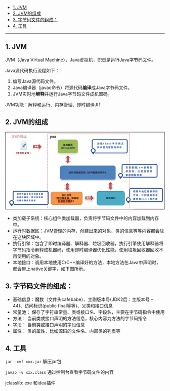 - [1. JVM](#1-jvm)
- [2. JVM的组成](#2-jvm的组成)
- [3. 字节码文件的组成：](#3-字节码文件的组成)
- [4. 工具](#4-工具)


---
## 1. JVM

JVM（Java Virtual Machine），Java虚拟机，职责是运行Java字节码文件。

Java源代码执行流程如下：
1. 编写Java源代码文件。
2. Java编译器（javac命令）将源代码**编译**成Java字节码文件。
3. JVM实时地**解释**并运行Java字节码文件成机器码。

JVM功能：解释和运行、内存管理、即时编译JIT

## 2. JVM的组成
![alt text](../../images/image-88.png)

- 类加载子系统：核心组件类加载器，负责将字节码文件中的内容加载到内存中。
- 运行时数据区：JVM管理的内存，创建出来的对象、类的信息等等内容都会放在这块区域中。
- 执行引擎：包含了即时编译器、解释器、垃圾回收器，执行引擎使用解释器将字节码指令解释成机器码，使用即时编译器优化性能，使用垃圾回收器回收不再使用的对象。
- 本地接口：调用本地使用C/C++编译好的方法，本地方法在Java中声明时，都会带上native关键字，如下图所示。


## 3. 字节码文件的组成：
- 基础信息：魔数（文件头cafebabe）、主副版本号(JDK2后：主版本号 – 44)、访问标识(public final等等)、父类和接口信息
- 常量池： 保存了字符串常量、类或接口名、字段名，主要在字节码指令中使用
- 方法： 当前类或接口声明的方法信息，核心内容为方法的字节码指令
- 字段： 当前类或接口声明的字段信息
- 属性： 类的属性，比如源码的文件名、内部类的列表等

## 4. 工具

`jar -xvf xxx.jar` 解压jar包

`javap -v xxx.class` 通过控制台查看字节码文件的内容

jclasslib: exe 和idea插件
